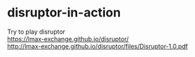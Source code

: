 # disruptor-in-action
Try to play disruptor  
https://lmax-exchange.github.io/disruptor/  
http://lmax-exchange.github.io/disruptor/files/Disruptor-1.0.pdf